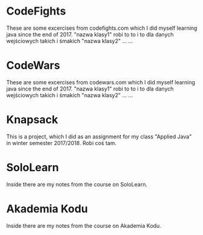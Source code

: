 # CodeFights
These are some excercises from codefights.com which I did myself learning java since the end of 2017.
"nazwa klasy1" robi to to i to dla danych wejściowych takich i śmakich
"nazwa klasy2" ...
...

# CodeWars
These are some excercises from codewars.com which I did myself learning java since the end of 2017.
"nazwa klasy1" robi to to i to dla danych wejściowych takich i śmakich
"nazwa klasy2" ...
...

# Knapsack
This is a project, which I did as an assignment for my class "Applied Java" in winter semester 2017/2018.
Robi coś tam.

# SoloLearn
Inside there are my notes from the course on SoloLearn.

# Akademia Kodu
Inside there are my notes from the course on Akademia Kodu.
